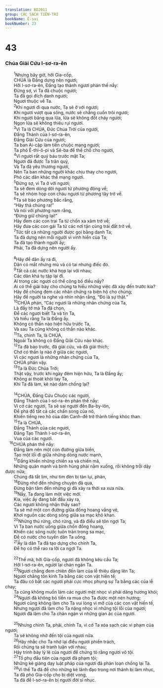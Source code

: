 ```yaml
---
translation: BD2011
group: CÁC SÁCH TIÊN-TRI
bookName: Ê-sai 
bookNumber: 23
---
```


<div class="title"><h1>43</h1><h3>Chúa Giải Cứu I-sơ-ra-ên</h3></div>
<span class="verse es_43_1">  <sup>1</sup>Nhưng bây giờ, hỡi Gia-cốp,<br/>  CHÚA là Ðấng dựng nên ngươi;<br/>  Hỡi I-sơ-ra-ên, Ðấng tạo thành ngươi phán thế nầy: <br/>  Ðừng sợ, vì Ta đã chuộc ngươi;<br/>  Ta đã gọi đích danh ngươi;<br/>  Ngươi thuộc về Ta.<br/></span>
<span class="verse es_43_2">  <sup>2</sup>Khi ngươi đi qua nước, Ta sẽ ở với ngươi;<br/>  Khi ngươi vượt qua sông, nước sẽ chẳng cuốn trôi ngươi;<br/>  Khi ngươi băng qua lửa, lửa sẽ không đốt cháy ngươi;<br/>  Ngọn lửa sẽ không thiêu rụi ngươi.<br/></span>
<span class="verse es_43_3">  <sup>3</sup>Vì Ta là CHÚA, Ðức Chúa Trời của ngươi,<br/>  Ðấng Thánh của I-sơ-ra-ên,<br/>  Ðấng Giải Cứu của ngươi;<br/>  Ta ban Ai-cập làm tiền chuộc mạng ngươi;<br/>  Ta phó Ê-thi-ô-pi và Sê-ba để thế chỗ cho ngươi,<br/></span>
<span class="verse es_43_4">  <sup>4</sup>Vì ngươi rất quý báu trước mặt Ta;<br/>  Ngươi đã được Ta trân quý,<br/>  Và Ta đã yêu thương ngươi,<br/>  Nên Ta ban những người khác chịu thay cho ngươi,<br/>  Phó các dân khác thế mạng ngươi.<br/></span>
<span class="verse es_43_5">  <sup>5</sup>Ðừng sợ, vì Ta ở với ngươi;<br/>  Ta sẽ đem dòng dõi ngươi từ phương đông về;<br/>  Ta sẽ nhóm họp con cháu ngươi từ phương tây trở về.<br/></span>
<span class="verse es_43_6">  <sup>6</sup>Ta sẽ bảo phương bắc rằng,<br/>  “Hãy thả chúng ra!” <br/>  Và nói với phương nam rằng,<br/>  “Ðừng giữ chúng lại!” <br/>  Hãy đem các con trai Ta từ chốn xa xăm trở về;<br/>  Hãy đưa các con gái Ta từ các nơi tận cùng trái đất trở về,<br/></span>
<span class="verse es_43_7">  <sup>7</sup>Tức tất cả những người được gọi bằng danh Ta;<br/>  Ta đã dựng nên mỗi người vì vinh hiển của Ta;<br/>  Ta đã tạo thành người ấy;<br/>  Phải, Ta đã dựng nên người ấy.<br/><br/></span>
<span class="verse es_43_8">  <sup>8</sup>Hãy để dân ấy ra đi,<br/>  Dân có mắt nhưng mù và có tai nhưng điếc đó.<br/></span>
<span class="verse es_43_9">  <sup>9</sup>Tất cả các nước khá họp lại với nhau;<br/>  Các dân khá tụ tập lại đi.<br/>  Ai trong các ngươi có thể công bố điều nầy?<br/>  Ai có thể giãi bày cho chúng ta hiểu những việc đã xảy đến trước kia?<br/>  Hãy để chúng đem các nhân chứng ra biện hộ cho chúng;<br/>  Hãy để người ta nghe và nhìn nhận rằng, “Ðó là sự thật.”<br/></span>
<span class="verse es_43_10">  <sup>10</sup>CHÚA phán, “Các ngươi là những nhân chứng của Ta,<br/>  Là đầy tớ mà Ta đã chọn,<br/>  Ðể các ngươi biết Ta và tin Ta,<br/>  Và hiểu rằng Ta là Ðấng ấy.<br/>  Không có thần nào hiện hữu trước Ta,<br/>  Và sau Ta cũng không có thần nào khác.<br/></span>
<span class="verse es_43_11">  <sup>11</sup>Ta, chính Ta, là CHÚA,<br/>  Ngoài Ta không có Ðấng Giải Cứu nào khác.<br/></span>
<span class="verse es_43_12">  <sup>12</sup>Ta đã báo trước, đã giải cứu, và đã giải thích;<br/>  Chớ có thần lạ nào ở giữa các ngươi,<br/>  Vì các ngươi là những nhân chứng của Ta,<br/>  CHÚA phán vậy.<br/></span>
<span class="verse es_43_13">  <sup>13</sup>Ta là Ðức Chúa Trời;<br/>  Thật vậy, trước khi ngày đêm hiện hữu, Ta là Ðấng ấy;<br/>  Không ai thoát khỏi tay Ta,<br/>  Khi Ta đã làm, kẻ nào dám chống lại?<br/><br/></span>
<span class="verse es_43_14">  <sup>14</sup>CHÚA, Ðấng Cứu Chuộc các ngươi,<br/>  Ðấng Thánh của I-sơ-ra-ên phán thế nầy: <br/>  Vì cớ các ngươi, Ta sẽ sai người đến Ba-by-lôn,<br/>  Ðể phá đổ tất cả các chấn song của nó,<br/>  Khiến tiếng reo hò của dân Canh-đê trở thành tiếng khóc than. <br/></span>
<span class="verse es_43_15">  <sup>15</sup>Ta là CHÚA,<br/>  Ðấng Thánh của các ngươi,<br/>  Ðấng Tạo Thành I-sơ-ra-ên,<br/>  Vua của các ngươi.<br/></span>
<span class="verse es_43_16"> <sup>16</sup>CHÚA phán thế nầy: <br/>  Ðấng làm nên một con đường giữa biển,<br/>  Tạo một lối đi giữa những dòng nước mạnh,<br/></span>
<span class="verse es_43_17">  <sup>17</sup>Ðấng khiến những chiến xa và chiến mã,<br/>  Những quân mạnh và binh hùng phải nằm xuống, rồi không trỗi dậy được nữa;<br/>  Chúng đã tắt lịm, như tim đèn bị tàn lụi, phán,<br/></span>
<span class="verse es_43_18">  <sup>18</sup>Ðừng nhớ đến những chuyện đã qua,<br/>  Ðừng bận tâm đến những gì đã xảy ra thời xa xưa nữa.<br/></span>
<span class="verse es_43_19">  <sup>19</sup>Nầy, Ta đang làm một việc mới.<br/>  Kìa, việc ấy đang bắt đầu xảy ra,<br/>  Các ngươi không nhận thấy sao?<br/>  Ta sẽ mở một con đường giữa đồng hoang vắng vẻ,<br/>  Khơi nguồn các dòng sông giữa sa mạc khô khan.<br/></span>
<span class="verse es_43_20">  <sup>20</sup>Những thú rừng, chó rừng, và đà điểu sẽ tôn ngợi Ta;<br/>  Vì Ta ban nước uống giữa chốn đồng hoang,<br/>  Khiến các sông nước tuôn tràn trong sa mạc,<br/>  Ðể có nước cho tuyển dân Ta uống.<br/></span>
<span class="verse es_43_21">  <sup>21</sup>Ấy là dân Ta đã tạo dựng cho chính Ta,<br/>  Ðể họ có thể rao ra lời ca ngợi Ta.<br/><br/></span>
<span class="verse es_43_22">  <sup>22</sup>Thế mà, hỡi Gia-cốp, ngươi đã không kêu cầu Ta;<br/>  Hỡi I-sơ-ra-ên, ngươi lại chán ngán Ta.<br/></span>
<span class="verse es_43_23">  <sup>23</sup>Ngươi chẳng đem chiên đến làm của lễ thiêu dâng lên Ta;<br/>  Ngươi chẳng tôn kính Ta bằng các con vật hiến tế;<br/>  Ta đâu có bắt các ngươi phải cực nhọc phụng sự Ta bằng các của lễ chay;<br/>  Ta cũng không muốn làm các ngươi mệt nhọc vì phải dâng hương khói;<br/></span>
<span class="verse es_43_24">  <sup>24</sup>Ngươi đã không bỏ tiền ra mua cho Ta được một nén hương;<br/>  Ngươi cũng không làm cho Ta vui lòng vì mỡ của các con vật hiến tế,<br/>  Nhưng ngươi đã làm cho Ta nặng nhọc vì những tội lỗi của ngươi;<br/>  Ngươi đã làm cho Ta chán ngán vì những gian ác của ngươi.<br/><br/></span>
<span class="verse es_43_25">  <sup>25</sup>Nhưng chính Ta, phải, chính Ta, vì cớ Ta xóa sạch các vi phạm của ngươi;<br/>  Ta sẽ không nhớ đến tội của ngươi nữa.<br/></span>
<span class="verse es_43_26">  <sup>26</sup>Hãy nhắc cho Ta nhớ lại điều ngươi phiền trách,<br/>  Rồi chúng ta sẽ tranh luận với nhau;<br/>  Hãy trình bày lý lẽ của ngươi để chứng tỏ rằng ngươi vô tội.<br/></span>
<span class="verse es_43_27">  <sup>27</sup>Tổ phụ đầu tiên của ngươi đã phạm tội;<br/>  Những kẻ giảng dạy luật pháp của ngươi đã phản loạn chống lại Ta.<br/></span>
<span class="verse es_43_28">  <sup>28</sup>Vì thế Ta đã để cho những kẻ lãnh đạo trong nơi thánh bị làm nhục,<br/>  Ta đã phó Gia-cốp cho bị diệt vong,<br/>  Ta đã để I-sơ-ra-ên bị người đời sỉ nhục.<br/></span>
